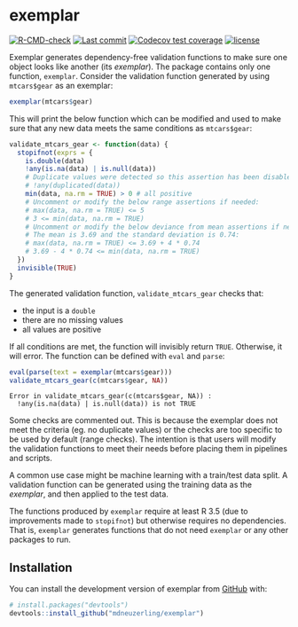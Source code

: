# exemplar

<!-- badges: start -->

[![R-CMD-check](https://github.com/mdneuzerling/exemplar/workflows/R-CMD-check/badge.svg)](https://github.com/mdneuzerling/exemplar/actions)
[![Last commit](https://img.shields.io/github/last-commit/mdneuzerling/exemplar/main.svg)](https://github.com/mdneuzerling/exemplar/tree/main)
[![Codecov test coverage](https://codecov.io/gh/mdneuzerling/exemplar/branch/main/graph/badge.svg)](https://app.codecov.io/gh/mdneuzerling/exemplar?branch=main)
[![license](https://img.shields.io/badge/license-MIT-lightgrey.svg)](https://choosealicense.com/licenses/mit/)

<!-- badges: end -->

Exemplar generates dependency-free validation functions to make sure one object looks like another (its _exemplar_). The package contains only one function, `exemplar`. Consider the validation function generated by using `mtcars$gear` as an exemplar:

```r
exemplar(mtcars$gear)
```

This will print the below function which can be modified and used to make sure that any new data meets the same conditions as `mtcars$gear`:

```r
validate_mtcars_gear <- function(data) {
  stopifnot(exprs = {
    is.double(data)
    !any(is.na(data) | is.null(data))
    # Duplicate values were detected so this assertion has been disabled:
    # !any(duplicated(data))
    min(data, na.rm = TRUE) > 0 # all positive
    # Uncomment or modify the below range assertions if needed:
    # max(data, na.rm = TRUE) <= 5
    # 3 <= min(data, na.rm = TRUE)
    # Uncomment or modify the below deviance from mean assertions if needed.
    # The mean is 3.69 and the standard deviation is 0.74:
    # max(data, na.rm = TRUE) <= 3.69 + 4 * 0.74
    # 3.69 - 4 * 0.74 <= min(data, na.rm = TRUE)
  })
  invisible(TRUE)
}
```

The generated validation function, `validate_mtcars_gear` checks that:

* the input is a `double`
* there are no missing values
* all values are positive

If all conditions are met, the function will invisibly return `TRUE`. Otherwise, it will error. The function can be defined with `eval` and `parse`:

```r
eval(parse(text = exemplar(mtcars$gear)))
validate_mtcars_gear(c(mtcars$gear, NA))
```
```
Error in validate_mtcars_gear(c(mtcars$gear, NA)) : 
  !any(is.na(data) | is.null(data)) is not TRUE
```

Some checks are commented out. This is because the exemplar does not meet the criteria (eg. no duplicate values) or the checks are too specific to be used by default (range checks). The intention is that users will modify the validation functions to meet their needs before placing them in pipelines and scripts.

A common use case might be machine learning with a train/test data split. A validation function can be generated using the training data as the _exemplar_, and then applied to the test data.

The functions produced by `exemplar` require at least R 3.5 (due to improvements made to `stopifnot`) but otherwise requires no dependencies. That is, `exemplar` generates functions that do not need `exemplar` or any other packages to run.

## Installation

You can install the development version of exemplar from [GitHub](https://github.com/) with:

```r
# install.packages("devtools")
devtools::install_github("mdneuzerling/exemplar")
```
